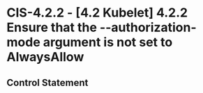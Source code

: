 # CIS-4.2.2 - \[4.2 Kubelet\] 4.2.2 Ensure that the --authorization-mode argument is not set to AlwaysAllow

## Control Statement
